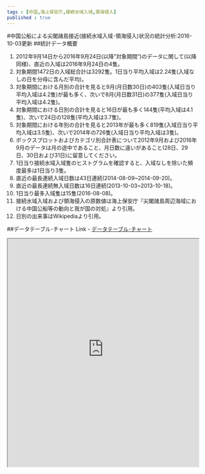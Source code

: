 ```yaml
--- 
tags : [中国,海上保安庁,接続水域入域,領海侵入] 
published : true
---
```

#中国公船による尖閣諸島接近(接続水域入域･領海侵入)状況の統計分析:2016-10-03更新
##統計データ概要
1. 2012年9月14日から2016年9月24日(以降”対象期間”)のデータに関して(以降同様)、直近の入域は2016年9月24日の4隻。
1. 対象期間1472日の入域総合計は3292隻。1日当り平均入域は2.24隻(入域なしの日を分母に含んだ平均)。
1. 対象期間における月別の合計を見ると9月(月日数30日)の403隻(入域日当り平均入域は4.2隻)が最も多く、次いで8月(月日数31日)の377隻(入域日当り平均入域は4.2隻)。
1. 対象期間における日別の合計を見ると16日が最も多く144隻(平均入域は4.1隻)、次いで24日の128隻(平均入域は3.7隻)。
1. 対象期間における年別の合計を見ると2013年が最も多く819隻(入域日当り平均入域は3.5隻)、次いで2014年の726隻(入域日当り平均入域は3隻)。
1. ボックスプロットおよびカテゴリ別合計表について2012年9月および2016年9月のデータは月の途中であること、月日数に違いがあること(28日、29日、30日および31日)に留意してください。
1. 1日当り接続水域入域隻のヒストグラムを確認すると、入域なしを除いた頻度最多は1日当り3隻。
1. 直近の最長連続入域日数は43日連続(2014-08-09~2014-09-20)。
1. 直近の最長連続無入域日数は16日連続(2013-10-03~2013-10-18)。
1. 1日当り最多入域隻は15隻(2016-08-08)。
1. 接続水域入域および領海侵入の原数値は海上保安庁『尖閣諸島周辺海域における中国公船等の動向と我が国の対処』より引用。
1. 日別の出来事はWikipediaより引用。

##データテーブル･チャート
Link - [データテーブル･チャート](http://knowledgevault.saecanet.com/charts/am-consulting.co.jp-20161003120855.html)

<iframe src="http://knowledgevault.saecanet.com/charts/am-consulting.co.jp-20161003120855.html" width="100%" height="600px"></iframe>